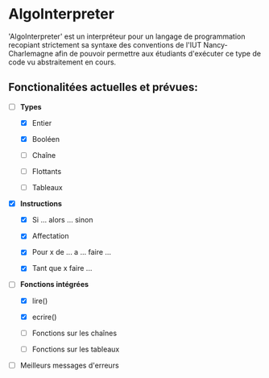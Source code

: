 # AlgoInterpreter

'AlgoInterpreter' est un interpréteur pour un langage de programmation recopiant strictement sa syntaxe des conventions de l'IUT Nancy-Charlemagne afin de pouvoir permettre aux étudiants d'exécuter ce type de code vu abstraitement en cours.

## Fonctionalitées actuelles et prévues:

+ [ ] **Types**
  + [X] Entier
  + [X] Booléen
  + [ ] Chaîne
  + [ ] Flottants
  + [ ] Tableaux
  

+ [X] **Instructions**
  + [X] Si ... alors ... sinon
  + [X] Affectation
  + [X] Pour x de ... a ... faire ...
  + [X] Tant que x faire ...


+ [ ] **Fonctions intégrées**
    + [X] lire()
    + [X] ecrire()
    + [ ] Fonctions sur les chaînes
    + [ ] Fonctions sur les tableaux


+ [ ] Meilleurs messages d'erreurs
